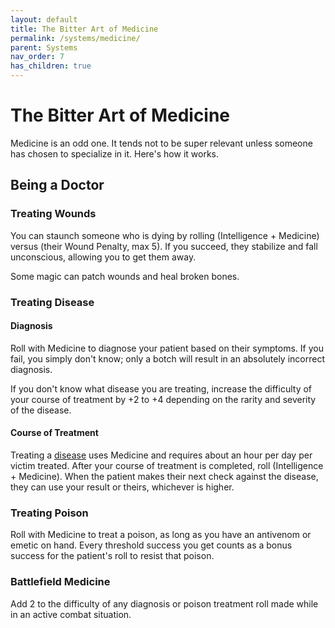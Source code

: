 ```yaml
---
layout: default
title: The Bitter Art of Medicine
permalink: /systems/medicine/
parent: Systems
nav_order: 7
has_children: true
---
```


# The Bitter Art of Medicine

Medicine is an odd one. It tends not to be super relevant unless someone has
chosen to specialize in it. Here's how it works.

## Being a Doctor

### Treating Wounds

You can staunch someone who is dying by rolling (Intelligence + Medicine) versus
(their Wound Penalty, max 5). If you succeed, they stabilize and fall
unconscious, allowing you to get them away.

Some magic can patch wounds and heal broken bones.

### Treating Disease

#### Diagnosis

Roll with Medicine to diagnose your patient based on their symptoms. If you
fail, you simply don't know; only a botch will result in an absolutely
incorrect diagnosis.

If you don't know what disease you are treating, increase the difficulty of your
course of treatment by +2 to +4 depending on the rarity and severity of the
disease.

#### Course of Treatment

Treating a [disease](/venture/systems/medicine/diseases) uses Medicine and
requires about an hour per day per victim treated. After your course of
treatment is completed, roll (Intelligence + Medicine). When the patient makes
their next check against the disease, they can use your result or theirs,
whichever is higher.

### Treating Poison

Roll with Medicine to treat a poison, as long as you have an antivenom or
emetic on hand. Every threshold success you get counts as a bonus success for
the patient's roll to resist that poison.

### Battlefield Medicine

Add 2 to the difficulty of any diagnosis or poison treatment roll made while in
an active combat situation.
